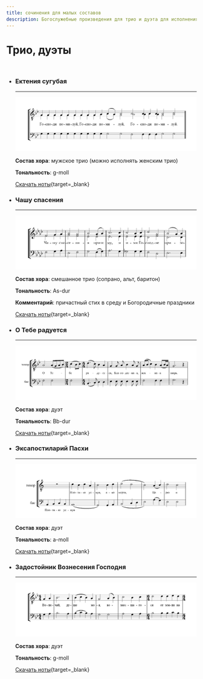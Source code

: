 ```yaml
---
title: сочинения для малых составов
description: Богослужебные произведения для трио и дуэта для исполнения на клиросе
---
```


# Трио, дуэты

<div class="grid cards" style="display: grid; grid-template-columns: 1fr; gap: 20px;" markdown>

-   ### Ектения сугубая

    ---

    ![](../images/trio/sugekttrio.png)
    
    **Состав хора**: мужское трио (можно исполнять женским трио)
    
    **Тональность**: g-moll

    [Скачать ноты](../scores/trio/ектения_сугубая_трио_гафаров.pdf){target=_blank}

-   ### Чашу спасения

    ---

    ![](../images/trio/prich.png)
    
    **Состав хора**: смешанное трио (сопрано, альт, баритон)
    
    **Тональность**: As-dur

    **Комментарий**: причастный стих в среду и Богородичные праздники

    [Скачать ноты](../scores/trio/чашу_спасения_гафаров.pdf){target=_blank}

-   ### О Тебе радуется

    ---

    ![](../images/trio/otebe.png)
    
    **Состав хора**: дуэт
    
    **Тональность**: Bb-dur

    [Скачать ноты](../scores/trio/о_тебе_радуется_гафаров.pdf){target=_blank}

-   ### Эксапостиларий Пасхи

    ---

    ![](../images/trio/eks.png)
    
    **Состав хора**: дуэт
    
    **Тональность**: a-moll

    [Скачать ноты](../scores/trio/эксапостиларий_пасхи_гафаров.pdf){target=_blank}

-   ### Задостойник Вознесения Господня

    ---

    ![](../images/trio/zadosvozn.png)
    
    **Состав хора**: дуэт
    
    **Тональность**: g-moll

    [Скачать ноты](../scores/trio/задостойник_вознесения_гафаров.pdf){target=_blank}

</div>